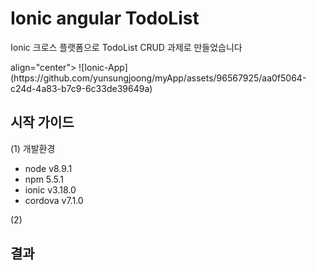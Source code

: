 

# Ionic angular TodoList 

Ionic 크로스 플랫폼으로 
TodoList CRUD 과제로 만들었습니다

<p> align="center">
![Ionic-App](https://github.com/yunsungjoong/myApp/assets/96567925/aa0f5064-c24d-4a83-b7c9-6c33de39649a)
</p>



## 시작 가이드

(1) 개발환경
- node v8.9.1
- npm 5.5.1
- ionic v3.18.0
- cordova v7.1.0

(2) 


## 결과